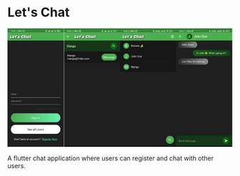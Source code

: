# Let's Chat

![Let's Chat Screenshots](screenshots.png)

A flutter chat application where users can register and chat with other users.
